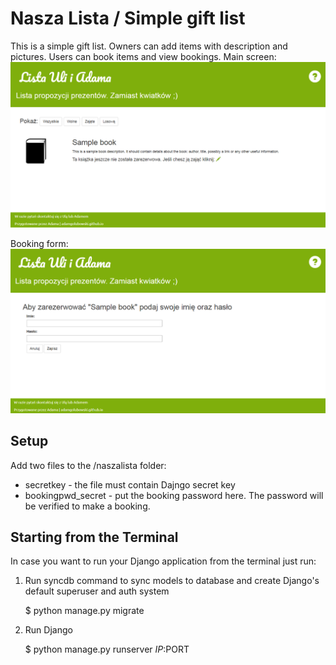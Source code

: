 # Nasza Lista / Simple gift list
This is a simple gift list. Owners can add items with description and pictures. Users can book items and view bookings.
Main screen:
![main screen](https://github.com/adamgolubowski/naszalista/raw/master/main.PNG)

Booking form:
![booking form](https://github.com/adamgolubowski/naszalista/raw/master/booking.PNG)

## Setup
Add two files to the /naszalista folder:
- secretkey - the file must contain Dajngo secret key
- bookingpwd_secret - put the booking password here. The password will be verified to make a booking.

## Starting from the Terminal

In case you want to run your Django application from the terminal just run:

1) Run syncdb command to sync models to database and create Django's default superuser and auth system

    $ python manage.py migrate

2) Run Django

    $ python manage.py runserver $IP:$PORT
